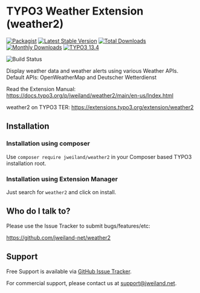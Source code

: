 # TYPO3 Weather Extension (weather2)

[![Packagist][packagist-logo-stable]][extension-packagist-url]
[![Latest Stable Version][extension-build-shield]][extension-ter-url]
[![Total Downloads][extension-downloads-badge]][extension-packagist-url]
[![Monthly Downloads][extension-monthly-downloads]][extension-packagist-url]
[![TYPO3 13.4][TYPO3-shield]][TYPO3-13-url]

![Build Status][extension-ci-shield]

Display weather data and weather alerts using various Weather APIs.
Default APIs: OpenWeatherMap and Deutscher Wetterdienst

Read the Extension Manual: https://docs.typo3.org/p/jweiland/weather2/main/en-us/Index.html

weather2 on TYPO3 TER: https://extensions.typo3.org/extension/weather2

## Installation

### Installation using composer

Use `composer require jweiland/weather2` in your Composer based TYPO3
installation root.

### Installation using Extension Manager

Just search for `weather2` and click on install.

## Who do I talk to?

Please use the Issue Tracker to submit bugs/features/etc:

https://github.com/jweiland-net/weather2

## Support

Free Support is available via [GitHub Issue Tracker](https://github.com/jweiland-net/weather2/issues).

For commercial support, please contact us at [support@jweiland.net](support@jweiland.net).

<!-- MARKDOWN LINKS & IMAGES -->

[extension-build-shield]: https://poser.pugx.org/jweiland/weather2/v/stable.svg?style=for-the-badge

[extension-ci-shield]: https://github.com/jweiland-net/weather2/actions/workflows/ci.yml/badge.svg

[extension-downloads-badge]: https://poser.pugx.org/jweiland/weather2/d/total.svg?style=for-the-badge

[extension-monthly-downloads]: https://poser.pugx.org/jweiland/weather2/d/monthly?style=for-the-badge

[extension-ter-url]: https://extensions.typo3.org/extension/weather2/

[extension-packagist-url]: https://packagist.org/packages/jweiland/weather2/

[packagist-logo-stable]: https://img.shields.io/badge/--grey.svg?style=for-the-badge&logo=packagist&logoColor=white

[TYPO3-13-url]: https://get.typo3.org/version/13

[TYPO3-shield]: https://img.shields.io/badge/TYPO3-13.4-green.svg?style=for-the-badge&logo=typo3
